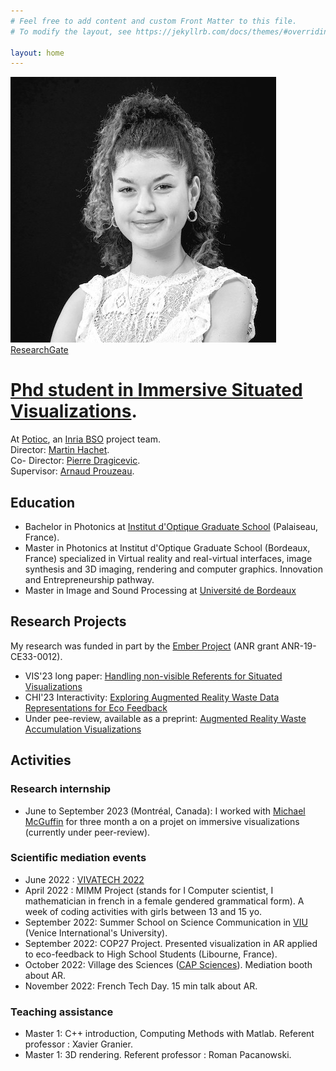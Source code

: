 ```yaml
---
# Feel free to add content and custom Front Matter to this file.
# To modify the layout, see https://jekyllrb.com/docs/themes/#overriding-theme-defaults

layout: home
---
```

![Portrait](/images/1581087526026.jpg)  
[ResearchGate](https://www.researchgate.net/profile/Ambre-Assor)  

# [Phd student in Immersive Situated Visualizations](https://www.theses.fr/s345154).
At [Potioc](https://team.inria.fr/potioc/), an [Inria BSO](https://www.inria.fr/en/inria-centre-university-bordeaux) project team.  
Director: [Martin Hachet](https://people.bordeaux.inria.fr/hachet/).   
Co- Director: [Pierre Dragicevic](http://dragice.fr/).  
Supervisor: [Arnaud Prouzeau](https://www.aprouzeau.com/). 


 
## Education
- Bachelor in Photonics at [Institut d'Optique Graduate School](https://www.institutoptique.fr/en) (Palaiseau, France). 
- Master in Photonics at Institut d'Optique Graduate School (Bordeaux, France) specialized in Virtual reality and real-virtual interfaces, image synthesis and 3D imaging, rendering and computer graphics. Innovation and Entrepreneurship pathway.
- Master in Image and Sound Processing at [Université de Bordeaux](https://sciences-ingenieur.u-bordeaux.fr/Nos-formations/Master-Ingenierie-des-Systemes-Complexes-ISC/Parcours-Ingenierie-des-Systemes-pour-l-Image-et-le-Signal-ISIS)

 
## Research Projects
My research was funded in part by the [Ember Project](https://ember.inria.fr/) (ANR grant ANR-19-CE33-0012).
- VIS'23 long paper: [Handling non-visible Referents for Situated Visualizations](https://hal.science/hal-03907474/)
- CHI'23 Interactivity: [Exploring Augmented Reality Waste Data Representations for Eco Feedback](https://dl.acm.org/doi/abs/10.1145/3544549.3583905)
- Under pee-review, available as a preprint: [Augmented Reality Waste Accumulation Visualizations](https://hal.science/hal-03907474/)

## Activities

### Research internship
- June to September 2023 (Montréal, Canada): I worked with [Michael McGuffin](https://www.michaelmcguffin.com/) for three month a on a projet on immersive visualizations (currently under peer-review).
  
### Scientific mediation events 
- June 2022 : [VIVATECH 2022](https://vivatechnology.com/)
- April 2022 : MIMM Project (stands for I Computer scientist, I mathematician in french in a female gendered grammatical form). A week of coding activities with girls between 13 and 15 yo.
- September 2022: Summer School on Science Communication in [VIU](https://www.univiu.org/) (Venice International's University).
- September 2022: COP27 Project. Presented visualization in AR applied to eco-feedback to High School Students (Libourne, France).
- October 2022: Village des Sciences ([CAP Sciences](https://www.cap-sciences.net/en/homepage/)). Mediation booth about AR.
- November 2022: French Tech Day. 15 min talk about AR.  

### Teaching assistance 
- Master 1: C++ introduction, Computing Methods with Matlab. Referent professor : Xavier Granier.
- Master 1: 3D rendering. Referent professor : Roman Pacanowski. 

